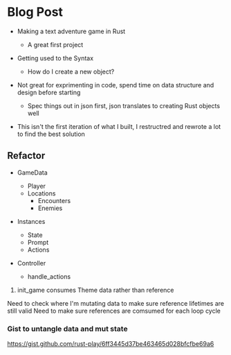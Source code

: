 # Blog Post
- Making a text adventure game in Rust
    - A great first project

- Getting used to the Syntax
    - How do I create a new object?
- Not great for exprimenting in code, spend time on data structure and design before starting
    - Spec things out in json first, json translates to creating Rust objects well
- This isn't the first iteration of what I built, I restructred and rewrote a lot to find the best solution


## Refactor

- GameData
    - Player
    - Locations
        - Encounters
        - Enemies

- Instances
    - State
    - Prompt
    - Actions

- Controller
    - handle_actions

1. init_game consumes Theme data rather than reference

Need to check where I'm mutating data to make sure reference lifetimes are still valid
Need to make sure references are comsumed for each loop cycle


### Gist to untangle data and mut state

https://gist.github.com/rust-play/6ff3445d37be463465d028bfcfbe69a6